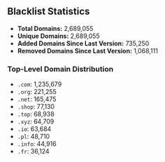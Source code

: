 ## Blacklist Statistics

- **Total Domains:** 2,689,055
- **Unique Domains:** 2,689,055
- **Added Domains Since Last Version:** 735,250
- **Removed Domains Since Last Version:** 1,068,111

### Top-Level Domain Distribution

-  `.com`: 1,235,679
-  `.org`: 221,255
-  `.net`: 165,475
-  `.shop`: 77,130
-  `.top`: 68,938
-  `.xyz`: 64,709
-  `.io`: 63,684
-  `.pl`: 48,710
-  `.info`: 44,916
-  `.fr`: 36,124
